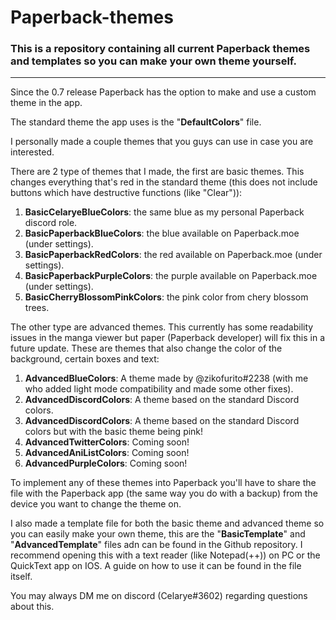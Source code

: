 # Paperback-themes
### This is a repository containing all current Paperback themes and templates so you can make your own theme yourself.

---

Since the 0.7 release Paperback has the option to make and use a custom theme in the app.

The standard theme the app uses is the "**DefaultColors**" file.

I personally made a couple themes that you guys can use in case you are interested.

There are 2 type of themes that I made, the first are basic themes.
This changes everything that's red in the standard theme (this does not include buttons which have destructive functions (like "Clear")):

1) **BasicCelaryeBlueColors**: the same blue as my personal Paperback discord role.
2) **BasicPaperbackBlueColors**: the blue available on Paperback.moe (under settings).
3) **BasicPaperbackRedColors**: the red available on Paperback.moe (under settings).
4) **BasicPaperbackPurpleColors**: the purple available on Paperback.moe (under settings).
5) **BasicCherryBlossomPinkColors**: the pink color from chery blossom trees.

The other type are advanced themes.
This currently has some readability issues in the manga viewer but paper (Paperback developer) will fix this in a future update.
These are themes that also change the color of the background, certain boxes and text:

1) **AdvancedBlueColors**: A theme made by @zikofurito#2238 (with me who added light mode compatibility and made some other fixes).
2) **AdvancedDiscordColors**: A theme based on the standard Discord colors.
3) **AdvancedDiscordColors**: A theme based on the standard Discord colors but with the basic theme being pink!
4) **AdvancedTwitterColors**: Coming soon!
5) **AdvancedAniListColors**: Coming soon!
6) **AdvancedPurpleColors**: Coming soon!

To implement any of these themes into Paperback you'll have to share the file with the Paperback app (the same way you do with a backup) from the device you want to change the theme on.

I also made a template file for both the basic theme and advanced theme so you can easily make your own theme, this are the "**BasicTemplate**" and "**AdvancedTemplate**" files adn can be found in the Github repository. I recommend opening this with a text reader (like Notepad(++)) on PC or the QuickText app on IOS. A guide on how to use it can be found in the file itself.

You may always DM me on discord (Celarye#3602) regarding questions about this.
